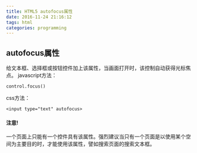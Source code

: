```yaml
---
title: HTML5 autofocus属性
date: 2016-11-24 21:16:12
tags: html
categories: programming
---
```


## autofocus属性

给文本框、选择框或按钮控件加上该属性，当画面打开时，该控制自动获得光标焦点。
javascript方法：

	control.focus()

css方法：

<!--more-->

	<input type="text" autofocus>

#### 注意!

一个页面上只能有一个控件具有该属性。强烈建议当只有一个页面是以使用某个空间为主要目的时，才能使用该属性，譬如搜索页面的搜索文本框。

